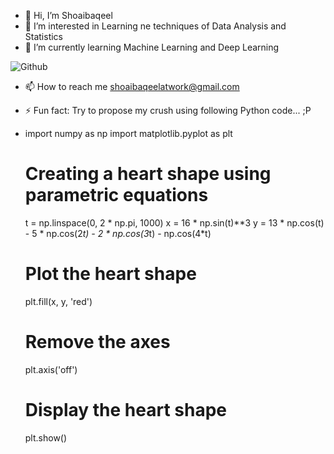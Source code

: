 - 👋 Hi, I’m Shoaibaqeel
- 👀 I’m interested in Learning ne techniques of Data Analysis and Statistics
- 🌱 I’m currently learning Machine Learning and Deep Learning

![Github](https://github.com/user-attachments/assets/41ab5e70-22b0-41e2-8ed7-9ee60b9df9ba)






- 📫 How to reach me shoaibaqeelatwork@gmail.com  
- ⚡ Fun fact: Try to propose my crush using following Python code... ;P
- import numpy as np
  import matplotlib.pyplot as plt

  # Creating a heart shape using parametric equations
  t = np.linspace(0, 2 * np.pi, 1000)
  x = 16 * np.sin(t)**3
  y = 13 * np.cos(t) - 5 * np.cos(2*t) - 2 * np.cos(3*t) - np.cos(4*t)

  # Plot the heart shape
  plt.fill(x, y, 'red')

  # Remove the axes
  plt.axis('off')

  # Display the heart shape
  plt.show()

<!---
Shoaibaqeel/Shoaibaqeel is a ✨ special ✨ repository because its `README.md` (this file) appears on your GitHub profile.
You can click the Preview link to take a look at your changes.
--->
